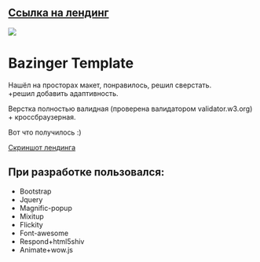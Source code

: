 ## [Ссылка на лендинг](https://sampre.github.io/Bazinger/)  

![](https://cloud.githubusercontent.com/assets/21279688/24831394/674b4278-1ca1-11e7-96e0-ce25c7205f28.jpg)  
# Bazinger Template  

Нашёл на просторах макет, понравилось, решил сверстать.  
+решил добавить адаптивность.  
  
Верстка полностью валидная (проверена валидатором validator.w3.org) + кроссбраузерная.  
  
Вот что получилось :)  

[Скриншот лендинга](https://cloud.githubusercontent.com/assets/21279688/24831478/cd36b558-1ca2-11e7-81d3-eb3a4a65f491.jpg)

## При разработке пользовался:  
* Bootstrap
* Jquery
* Magnific-popup
* Mixitup
* Flickity
* Font-awesome
* Respond+html5shiv
* Animate+wow.js
